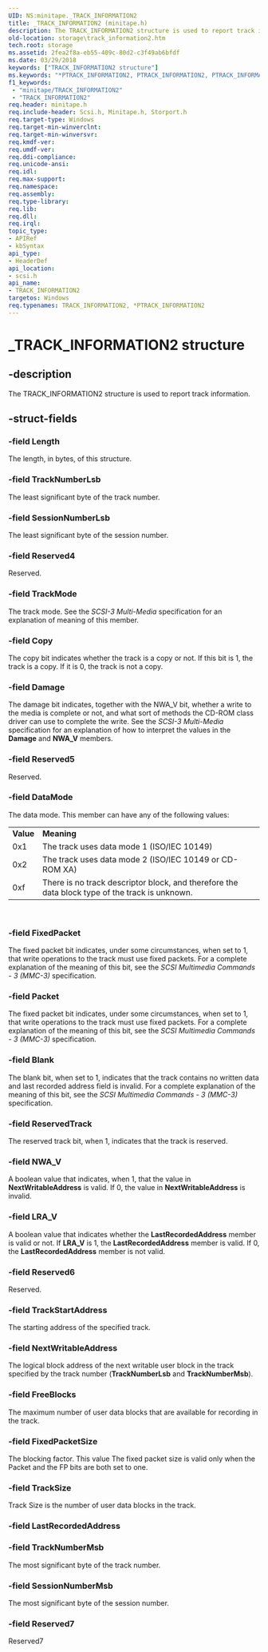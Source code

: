 ```yaml
---
UID: NS:minitape._TRACK_INFORMATION2
title: _TRACK_INFORMATION2 (minitape.h)
description: The TRACK_INFORMATION2 structure is used to report track information.
old-location: storage\track_information2.htm
tech.root: storage
ms.assetid: 2fea2f8a-eb55-409c-80d2-c3f49ab6bfdf
ms.date: 03/29/2018
keywords: ["TRACK_INFORMATION2 structure"]
ms.keywords: "*PTRACK_INFORMATION2, PTRACK_INFORMATION2, PTRACK_INFORMATION2 structure pointer [Storage Devices], TRACK_INFORMATION2, TRACK_INFORMATION2 structure [Storage Devices], _TRACK_INFORMATION2, scsi/PTRACK_INFORMATION2, scsi/TRACK_INFORMATION2, storage.track_information2, structs-CD-ROM_a77c4142-fe27-489b-ab9c-1637cf4b911d.xml"
f1_keywords:
 - "minitape/TRACK_INFORMATION2"
 - "TRACK_INFORMATION2"
req.header: minitape.h
req.include-header: Scsi.h, Minitape.h, Storport.h
req.target-type: Windows
req.target-min-winverclnt: 
req.target-min-winversvr: 
req.kmdf-ver: 
req.umdf-ver: 
req.ddi-compliance: 
req.unicode-ansi: 
req.idl: 
req.max-support: 
req.namespace: 
req.assembly: 
req.type-library: 
req.lib: 
req.dll: 
req.irql: 
topic_type:
- APIRef
- kbSyntax
api_type:
- HeaderDef
api_location:
- scsi.h
api_name:
- TRACK_INFORMATION2
targetos: Windows
req.typenames: TRACK_INFORMATION2, *PTRACK_INFORMATION2
---
```


# _TRACK_INFORMATION2 structure


## -description


The TRACK_INFORMATION2 structure is used to report track information.


## -struct-fields




### -field Length

The length, in bytes, of this structure.


### -field TrackNumberLsb

The least significant byte of the track number.


### -field SessionNumberLsb

The least significant byte of the session number.


### -field Reserved4

Reserved.


### -field TrackMode

The track mode. See the <i>SCSI-3 Multi-Media </i>specification for an explanation of meaning of this member.


### -field Copy

The copy bit indicates whether the track is a copy or not. If this bit is 1, the track is a copy. If it is 0, the track is not a copy.


### -field Damage

The damage bit indicates, together with the NWA_V bit, whether a write to the media is complete or not, and what sort of methods the CD-ROM class driver can use to complete the write. See the <i>SCSI-3 Multi-Media </i>specification for an explanation of how to interpret the values in the <b>Damage</b> and <b>NWA_V</b> members.


### -field Reserved5

Reserved.


### -field DataMode

The data mode. This member can have any of the following values:

<table>
<tr>
<td>
<b>Value</b>

</td>
<td>
<b>Meaning</b>

</td>
</tr>
<tr>
<td>
0x1

</td>
<td>
The track uses data mode 1 (ISO/IEC 10149)

</td>
</tr>
<tr>
<td>
0x2

</td>
<td>
The track uses data mode 2 (ISO/IEC 10149 or CD-ROM XA)

</td>
</tr>
<tr>
<td>
0xf

</td>
<td>
There is no track descriptor block, and therefore the data block type of the track is unknown.

</td>
</tr>
</table>
 


### -field FixedPacket

The fixed packet bit indicates, under some circumstances, when set to 1, that write operations to the track must use fixed packets. For a complete explanation of the meaning of this bit, see the <i>SCSI Multimedia Commands - 3 (MMC-3)</i> specification.


### -field Packet

The fixed packet bit indicates, under some circumstances, when set to 1, that write operations to the track must use fixed packets. For a complete explanation of the meaning of this bit, see the <i>SCSI Multimedia Commands - 3 (MMC-3)</i> specification.


### -field Blank

The blank bit, when set to 1, indicates that the track contains no written data and last recorded address field is invalid. For a complete explanation of the meaning of this bit, see the <i>SCSI Multimedia Commands - 3 (MMC-3)</i> specification.


### -field ReservedTrack

The reserved track bit, when 1, indicates that the track is reserved.


### -field NWA_V

A boolean value that indicates, when 1, that the value in <b>NextWritableAddress</b> is valid. If 0, the value in <b>NextWritableAddress</b> is invalid.


### -field LRA_V

A boolean value that indicates whether the <b>LastRecordedAddress</b> member is valid or not. If <b>LRA_V</b> is 1, the <b>LastRecordedAddress</b> member is valid. If 0, the <b>LastRecordedAddress</b> member is not valid.


### -field Reserved6

Reserved.


### -field TrackStartAddress

The starting address of the specified track.


### -field NextWritableAddress

The logical block address of the next writable user block in the track specified by the track number (<b>TrackNumberLsb</b> and <b>TrackNumberMsb</b>).


### -field FreeBlocks

The maximum number of user data blocks that are available for recording in the track.


### -field FixedPacketSize

The blocking factor. This value The fixed packet size is valid only when the Packet and the FP bits are both set to one.


### -field TrackSize

Track Size is the number of user data blocks in the track.


### -field LastRecordedAddress


### -field TrackNumberMsb

The most significant byte of the track number.


### -field SessionNumberMsb

The most significant byte of the session number.


### -field Reserved7

Reserved7

